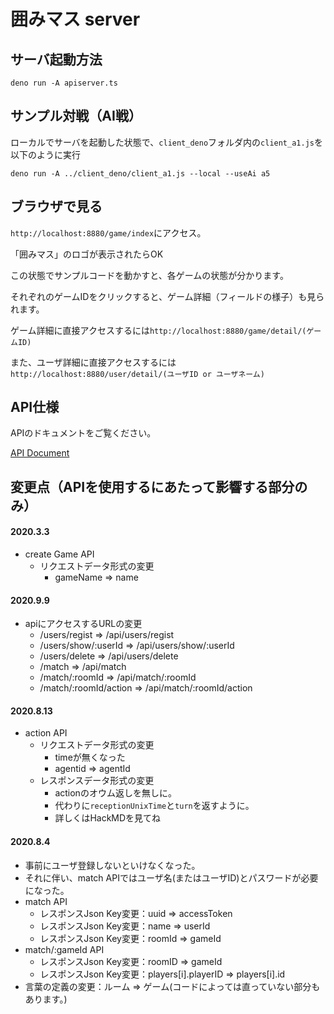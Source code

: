 # 囲みマス server

## サーバ起動方法

```
deno run -A apiserver.ts
```

## サンプル対戦（AI戦）

ローカルでサーバを起動した状態で、`client_deno`フォルダ内の`client_a1.js`を以下のように実行

```
deno run -A ../client_deno/client_a1.js --local --useAi a5
```

## ブラウザで見る

`http://localhost:8880/game/index`にアクセス。

「囲みマス」のロゴが表示されたらOK

この状態でサンプルコードを動かすと、各ゲームの状態が分かります。

それぞれのゲームIDをクリックすると、ゲーム詳細（フィールドの様子）も見られます。

ゲーム詳細に直接アクセスするには`http://localhost:8880/game/detail/(ゲームID)`

また、ユーザ詳細に直接アクセスするには`http://localhost:8880/user/detail/(ユーザID or ユーザネーム)`

## API仕様

APIのドキュメントをご覧ください。

[API Document](./docs/index.md)

## 変更点（APIを使用するにあたって影響する部分のみ）

#### 2020.3.3

- create Game API
  - リクエストデータ形式の変更
    - gameName => name

#### 2020.9.9

- apiにアクセスするURLの変更
  - /users/regist => /api/users/regist
  - /users/show/:userId => /api/users/show/:userId
  - /users/delete => /api/users/delete
  - /match => /api/match
  - /match/:roomId => /api/match/:roomId
  - /match/:roomId/action => /api/match/:roomId/action

#### 2020.8.13

- action API
  - リクエストデータ形式の変更
    - timeが無くなった
    - agentid => agentId
  - レスポンスデータ形式の変更
    - actionのオウム返しを無しに。
    - 代わりに`receptionUnixTime`と`turn`を返すように。
    - 詳しくはHackMDを見てね

#### 2020.8.4

- 事前にユーザ登録しないといけなくなった。
- それに伴い、match APIではユーザ名(またはユーザID)とパスワードが必要になった。
- match API
  - レスポンスJson Key変更：uuid => accessToken
  - レスポンスJson Key変更：name => userId
  - レスポンスJson Key変更：roomId => gameId
- match/:gameId API
  - レスポンスJson Key変更：roomID => gameId
  - レスポンスJson Key変更：players[i].playerID => players[i].id
- 言葉の定義の変更：ルーム => ゲーム(コードによっては直っていない部分もあります。)
